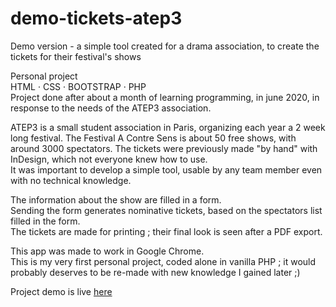 # demo-tickets-atep3
Demo version - a simple tool created for a drama association, to create the tickets for their festival's shows

Personal project<br>
HTML · CSS · BOOTSTRAP · PHP<br>
Project done after about a month of learning programming, in june 2020, in response to the needs of the ATEP3 association.

ATEP3 is a small student association in Paris, organizing each year a 2 week long festival. The Festival A Contre Sens is about 50 free shows, with around 3000 spectators. The tickets were previously made "by hand" with InDesign, which not everyone knew how to use.<br>
It was important to develop a simple tool, usable by any team member even with no technical knowledge.

The information about the show are filled in a form.<br>
Sending the form generates nominative tickets, based on the spectators list filled in the form.<br>
The tickets are made for printing ; their final look is seen after a PDF export.

This app was made to work in Google Chrome.<br>
This is my very first personal project, coded alone in vanilla PHP ; it would probably deserves to be re-made with new knowledge I gained later ;)

Project demo is live <a href="https://demo-tickets-atep3.herokuapp.com/">here</a>
